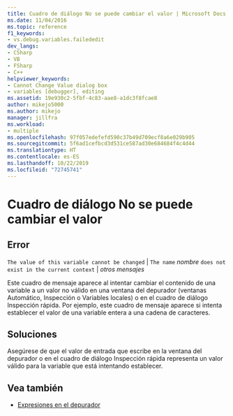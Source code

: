 ```yaml
---
title: Cuadro de diálogo No se puede cambiar el valor | Microsoft Docs
ms.date: 11/04/2016
ms.topic: reference
f1_keywords:
- vs.debug.variables.failededit
dev_langs:
- CSharp
- VB
- FSharp
- C++
helpviewer_keywords:
- Cannot Change Value dialog box
- variables [debugger], editing
ms.assetid: 19e930c2-5fbf-4c83-aae8-a1dc3f8fcae8
author: mikejo5000
ms.author: mikejo
manager: jillfra
ms.workload:
- multiple
ms.openlocfilehash: 97f057edefefd590c37b49d709ecf8a6e029b905
ms.sourcegitcommit: 5f6ad1cefbcd3d531ce587ad30e684684f4c4d44
ms.translationtype: HT
ms.contentlocale: es-ES
ms.lasthandoff: 10/22/2019
ms.locfileid: "72745741"
---
```

# <a name="cannot-change-value-dialog-box"></a>Cuadro de diálogo No se puede cambiar el valor
## <a name="error"></a>Error
 `The value of this variable cannot be changed` &#124; `The name` *nombre* `does not exist in the current context` &#124; *otros mensajes*

 Este cuadro de mensaje aparece al intentar cambiar el contenido de una variable a un valor no válido en una ventana del depurador (ventanas Automático, Inspección o Variables locales) o en el cuadro de diálogo Inspección rápida. Por ejemplo, este cuadro de mensaje aparece si intenta establecer el valor de una variable entera a una cadena de caracteres.

## <a name="solution"></a>Soluciones
 Asegúrese de que el valor de entrada que escribe en la ventana del depurador o en el cuadro de diálogo Inspección rápida representa un valor válido para la variable que está intentando establecer.

## <a name="see-also"></a>Vea también

- [Expresiones en el depurador](../debugger/expressions-in-the-debugger.md)